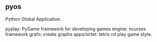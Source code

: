 pyos
----

Python Global Application.

pyplay: PyGame framework for developing games
engine: ncurses framework
grafo: create graphs
apps/sirtet: tetris rol play game style.
